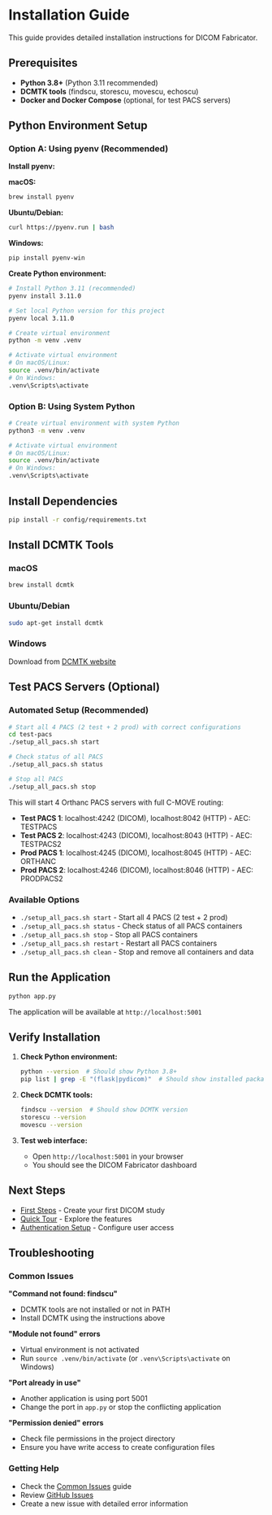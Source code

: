 # Installation Guide

This guide provides detailed installation instructions for DICOM Fabricator.

## Prerequisites

- **Python 3.8+** (Python 3.11 recommended)
- **DCMTK tools** (findscu, storescu, movescu, echoscu)
- **Docker and Docker Compose** (optional, for test PACS servers)

## Python Environment Setup

### Option A: Using pyenv (Recommended)

**Install pyenv:**

**macOS:**
```bash
brew install pyenv
```

**Ubuntu/Debian:**
```bash
curl https://pyenv.run | bash
```

**Windows:**
```bash
pip install pyenv-win
```

**Create Python environment:**
```bash
# Install Python 3.11 (recommended)
pyenv install 3.11.0

# Set local Python version for this project
pyenv local 3.11.0

# Create virtual environment
python -m venv .venv

# Activate virtual environment
# On macOS/Linux:
source .venv/bin/activate
# On Windows:
.venv\Scripts\activate
```

### Option B: Using System Python

```bash
# Create virtual environment with system Python
python3 -m venv .venv

# Activate virtual environment
# On macOS/Linux:
source .venv/bin/activate
# On Windows:
.venv\Scripts\activate
```

## Install Dependencies

```bash
pip install -r config/requirements.txt
```

## Install DCMTK Tools

### macOS
```bash
brew install dcmtk
```

### Ubuntu/Debian
```bash
sudo apt-get install dcmtk
```

### Windows
Download from [DCMTK website](https://dcmtk.org/en/dcmtk/dcmtk-downloads/)

## Test PACS Servers (Optional)

### Automated Setup (Recommended)
```bash
# Start all 4 PACS (2 test + 2 prod) with correct configurations
cd test-pacs
./setup_all_pacs.sh start

# Check status of all PACS
./setup_all_pacs.sh status

# Stop all PACS
./setup_all_pacs.sh stop
```

This will start 4 Orthanc PACS servers with full C-MOVE routing:
- **Test PACS 1**: localhost:4242 (DICOM), localhost:8042 (HTTP) - AEC: TESTPACS
- **Test PACS 2**: localhost:4243 (DICOM), localhost:8043 (HTTP) - AEC: TESTPACS2
- **Prod PACS 1**: localhost:4245 (DICOM), localhost:8045 (HTTP) - AEC: ORTHANC
- **Prod PACS 2**: localhost:4246 (DICOM), localhost:8046 (HTTP) - AEC: PRODPACS2

### Available Options
- `./setup_all_pacs.sh start` - Start all 4 PACS (2 test + 2 prod)
- `./setup_all_pacs.sh status` - Check status of all PACS containers
- `./setup_all_pacs.sh stop` - Stop all PACS containers
- `./setup_all_pacs.sh restart` - Restart all PACS containers
- `./setup_all_pacs.sh clean` - Stop and remove all containers and data

## Run the Application

```bash
python app.py
```

The application will be available at `http://localhost:5001`

## Verify Installation

1. **Check Python environment:**
   ```bash
   python --version  # Should show Python 3.8+
   pip list | grep -E "(flask|pydicom)"  # Should show installed packages
   ```

2. **Check DCMTK tools:**
   ```bash
   findscu --version  # Should show DCMTK version
   storescu --version
   movescu --version
   ```

3. **Test web interface:**
   - Open `http://localhost:5001` in your browser
   - You should see the DICOM Fabricator dashboard

## Next Steps

- [First Steps](first-steps.md) - Create your first DICOM study
- [Quick Tour](quick-tour.md) - Explore the features
- [Authentication Setup](../configuration/authentication.md) - Configure user access

## Troubleshooting

### Common Issues

**"Command not found: findscu"**
- DCMTK tools are not installed or not in PATH
- Install DCMTK using the instructions above

**"Module not found" errors**
- Virtual environment is not activated
- Run `source .venv/bin/activate` (or `.venv\Scripts\activate` on Windows)

**"Port already in use"**
- Another application is using port 5001
- Change the port in `app.py` or stop the conflicting application

**"Permission denied" errors**
- Check file permissions in the project directory
- Ensure you have write access to create configuration files

### Getting Help

- Check the [Common Issues](../troubleshooting/common-issues.md) guide
- Review [GitHub Issues](https://github.com/flatmapit/dicom-fabricator/issues)
- Create a new issue with detailed error information
